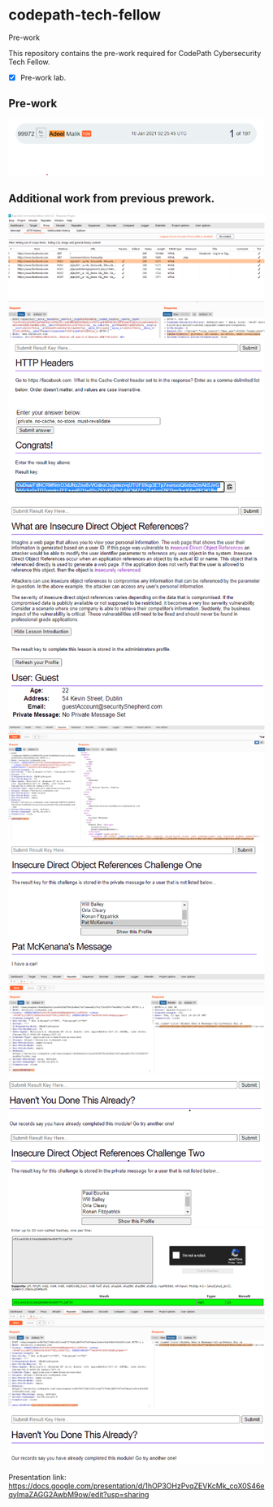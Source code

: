 # codepath-tech-fellow
Pre-work

This repository contains the pre-work required for CodePath Cybersecurity Tech Fellow. 

- [x] Pre-work lab.

## Pre-work

<img src='https://github.com/callmead/codepath-tech-fellow/blob/main/images/New.png' title='image' width='' alt='image' />

## Additional work from previous prework.

<img src='https://github.com/callmead/codepath-tech-fellow/blob/main/images/Challenge%201-2.png' title='image' width='' alt='image' />

<img src='https://github.com/callmead/codepath-tech-fellow/blob/main/images/Challenge%201-2a.png' title='image' width='' alt='image' />

<img src='https://github.com/callmead/codepath-tech-fellow/blob/main/images/Challenge%202.png' title='image' width='' alt='image' />

<img src='https://github.com/callmead/codepath-tech-fellow/blob/main/images/Challenge%202a.png' title='image' width='' alt='image' />

<img src='https://github.com/callmead/codepath-tech-fellow/blob/main/images/Challenge%203.png' title='image' width='' alt='image' />

<img src='https://github.com/callmead/codepath-tech-fellow/blob/main/images/Challenge%203a.png' title='image' width='' alt='image' />

<img src='https://github.com/callmead/codepath-tech-fellow/blob/main/images/Challenge%203b.png' title='image' width='' alt='image' />

<img src='https://github.com/callmead/codepath-tech-fellow/blob/main/images/Challenge%204.png' title='image' width='' alt='image' />

<img src='https://github.com/callmead/codepath-tech-fellow/blob/main/images/Challenge%204a.png' title='image' width='' alt='image' />

<img src='https://github.com/callmead/codepath-tech-fellow/blob/main/images/Challenge%204b.png' title='image' width='' alt='image' />

<img src='https://github.com/callmead/codepath-tech-fellow/blob/main/images/Challenge%204c.png' title='image' width='' alt='image' />

Presentation link: https://docs.google.com/presentation/d/1hOP3OHzPvqZEVKcMk_coX0S46eqylmaZAGG2AwbM9ow/edit?usp=sharing
